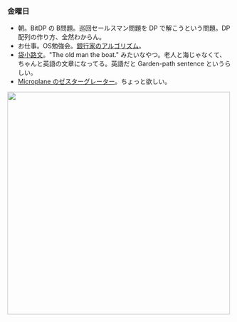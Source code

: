 ### 金曜日

* 朝。BitDP の B問題。巡回セールスマン問題を DP で解こうという問題。DP配列の作り方、全然わからん。
* お仕事。OS勉強会。[銀行家のアルゴリズム](https://ja.wikipedia.org/wiki/%E9%8A%80%E8%A1%8C%E5%AE%B6%E3%81%AE%E3%82%A2%E3%83%AB%E3%82%B4%E3%83%AA%E3%82%BA%E3%83%A0)。
* [袋小路文](https://ja.wikipedia.org/wiki/%E8%A2%8B%E5%B0%8F%E8%B7%AF%E6%96%87)。"The old man the boat." みたいなやつ。老人と海じゃなくて、ちゃんと英語の文章になってる。英語だと Garden-path sentence というらしい。
* [Microplane のゼスターグレーター](https://www.amazon.co.jp/dp/B087ZT19YQ)。ちょっと欲しい。

<img src="https://i.imgur.com/hu3xPAT.jpg" width="500">